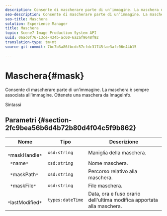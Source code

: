 ```yaml
---
description: Consente di mascherare parte di un’immagine. La maschera è sempre associata all'immagine. Ottenete una maschera da ImageInfo.
seo-description: Consente di mascherare parte di un’immagine. La maschera è sempre associata all'immagine. Ottenete una maschera da ImageInfo.
seo-title: Maschera
solution: Experience Manager
title: Maschera
topic: Scene7 Image Production System API
uuid: 06ac0f76-13ce-434b-ac60-6a2af9648f92
translation-type: tm+mt
source-git-commit: 7bc7b3a86fbcdc57cfdc31745fae3afc06e44b15

---
```



# Maschera{#mask}

Consente di mascherare parte di un’immagine. La maschera è sempre associata all&#39;immagine. Ottenete una maschera da ImageInfo.

Sintassi

## Parametri {#section-2fc9bea56b6d4b72b80d4f04c5f9b862}

| Nome | Tipo | Descrizione |
|---|---|---|
| ` *`maskHandle`*` | `xsd:string` | Maniglia della maschera. |
| ` *`name`*` | `xsd:string` | Nome maschera. |
| ` *`maskPath`*` | `xsd:string` | Percorso relativo alla maschera. |
| ` *`maskFile`*` | `xsd:string` | File maschera. |
| ` *`lastModified`*` | `types:dateTime` | Data, ora e fuso orario dell&#39;ultima modifica apportata alla maschera. |

